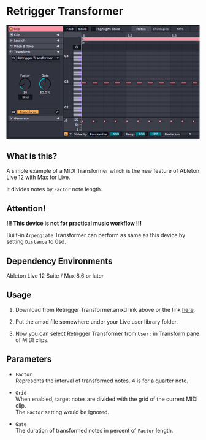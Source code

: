 # Retrigger Transformer

![the image of Retrigger Transformer for Ableton Live 12](retrigger-transformer.png)

## What is this?

A simple example of a MIDI Transformer which is the new feature of Ableton Live 12 with Max for Live.

It divides notes by `Factor` note length.

## Attention!
**!!! This device is not for practical music workflow !!!**

Built-in `Arpeggiate` Transformer can perform as same as this device by setting `Distance` to 0sd.

## Dependency Environments
Ableton Live 12 Suite / Max 8.6 or later

## Usage

1. Download from Retrigger Transformer.amxd link above or the link [here](https://github.com/h1data/M4L-retrigger-transformer/raw/main/retrigger-transform/Retrigger%20Transformer.amxd).

2. Put the amxd file somewhere under your Live user library folder.

3. Now you can select Retrigger Transformer from `User:` in Transform pane of MIDI clips.

## Parameters

* `Factor`<br>
Represents the interval of transformed notes. 4 is for a quarter note.

* `Grid`<br>
When enabled, target notes are divided with the grid of the current MIDI clip.<br>
The `Factor` setting would be ignored.

* `Gate`<br>
The duration of transformed notes in percent of `Factor` length.
